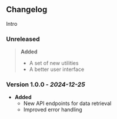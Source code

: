 ## Changelog

Intro

### Unreleased

> **Added**
> - A set of new utilities
> - A better user interface

### Version 1.0.0 - *2024-12-25*

- **Added**
  - New API endpoints for data retrieval
  - Improved error handling
